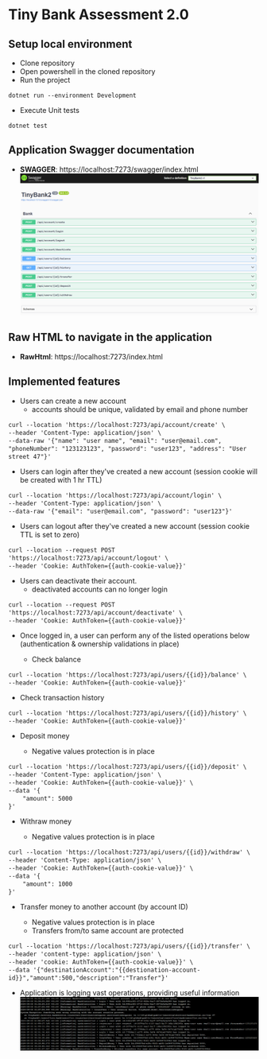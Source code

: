 # Tiny Bank Assessment 2.0

## Setup local environment

- Clone repository
- Open powershell in the cloned repository
- Run the project
```
dotnet run --environment Development
```
- Execute Unit tests
```
dotnet test
```

## Application Swagger documentation

- **SWAGGER**: https://localhost:7273/swagger/index.html
  ![swagger](./Img/swagger.png)

## Raw HTML to navigate in the application

- **RawHtml**: https://localhost:7273/index.html

## Implemented features

- Users can create a new account
  - accounts should be unique, validated by email and phone number

```
curl --location 'https://localhost:7273/api/account/create' \
--header 'Content-Type: application/json' \
--data-raw '{"name": "user name", "email": "user@email.com", "phoneNumber": "123123123", "password": "user123", "address": "User street 47"}'
```

- Users can login after they've created a new account (session cookie will be created with 1 hr TTL)

```
curl --location 'https://localhost:7273/api/account/login' \
--header 'Content-Type: application/json' \
--data-raw '{"email": "user@email.com", "password": "user123"}'
```

- Users can logout after they've created a new account (session cookie TTL is set to zero)

```
curl --location --request POST 'https://localhost:7273/api/account/logout' \
--header 'Cookie: AuthToken={{auth-cookie-value}}'
```

- Users can deactivate their account.
  - deactivated accounts can no longer login

```
curl --location --request POST 'https://localhost:7273/api/account/deactivate' \
--header 'Cookie: AuthToken={{auth-cookie-value}}'
```

- Once logged in, a user can perform any of the listed operations below (authentication & ownership validations in place)

  - Check balance

```
curl --location 'https://localhost:7273/api/users/{{id}}/balance' \
--header 'Cookie: AuthToken={{auth-cookie-value}}'
```

- Check transaction history

```
curl --location 'https://localhost:7273/api/users/{{id}}/history' \
--header 'Cookie: AuthToken={{auth-cookie-value}}'
```

- Deposit money

  - Negative values protection is in place

```
curl --location 'https://localhost:7273/api/users/{{id}}/deposit' \
--header 'Content-Type: application/json' \
--header 'Cookie: AuthToken={{auth-cookie-value}}' \
--data '{
    "amount": 5000
}'
```

- Withraw money

  - Negative values protection is in place

```
curl --location 'https://localhost:7273/api/users/{{id}}/withdraw' \
--header 'Content-Type: application/json' \
--header 'Cookie: AuthToken={{auth-cookie-value}}' \
--data '{
    "amount": 1000
}'
```

- Transfer money to another account (by account ID)

  - Negative values protection is in place
  - Transfers from/to same account are protected

```
curl --location 'https://localhost:7273/api/users/{{id}}/transfer' \
--header 'content-type: application/json' \
--header 'cookie: AuthToken={{auth-cookie-value}}' \
--data '{"destinationAccount":"{{destionation-account-id}}","amount":500,"description":"Transfer"}'
```

- Application is logging vast operations, providing useful information
  ![Logs](./Img/log-example.png)
